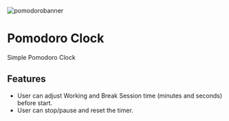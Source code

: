 

![pomodorobanner](https://user-images.githubusercontent.com/59265044/107153247-30601900-694b-11eb-8d3e-86a894401764.png)


# Pomodoro Clock

Simple Pomodoro Clock

## Features
 
 - User can adjust Working and Break Session time (minutes and seconds) before start.
 - User can stop/pause and reset the timer.
 

